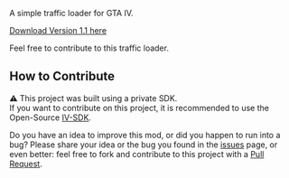 A simple traffic loader for GTA IV.

[Download Version 1.1 here](https://www.gtainside.com/gta4/mods/157022-simple-traffic-loader/)

Feel free to contribute to this traffic loader.

## How to Contribute
⚠ This project was built using a private SDK.  
If you want to contribute on this project, it is recommended to use the Open-Source [IV-SDK](https://github.com/Zolika1351/iv-sdk).  
  
Do you have an idea to improve this mod, or did you happen to run into a bug? Please share your idea or the bug you found in the [issues](https://github.com/ClonkAndre/Simple-Traffic-Loader/issues) page, or even better: feel free to fork and contribute to this project with a [Pull Request](https://github.com/ClonkAndre/Simple-Traffic-Loader/pulls).
